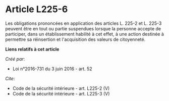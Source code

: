 # Article L225-6

Les obligations prononcées en application des articles L. 225-2 et L. 225-3 peuvent être en tout ou partie suspendues lorsque
la personne accepte de participer, dans un établissement habilité à cet effet, à une action destinée à permettre sa
réinsertion et l'acquisition des valeurs de citoyenneté.

**Liens relatifs à cet article**

_Créé par_:

  - Loi n°2016-731 du 3 juin 2016 - art. 52

_Cite_:

  - Code de la sécurité intérieure - art. L225-2 (V)
  - Code de la sécurité intérieure - art. L225-3 (V)

